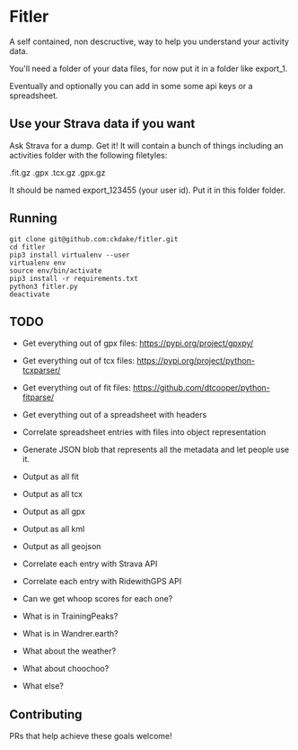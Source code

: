 # Fitler

A self contained, non descructive, way to help you understand your activity data.

You'll need a folder of your data files, for now put it in a folder like export_1.

Eventually and optionally you can add in some some api keys or a spreadsheet.

## Use your Strava data if you want

Ask Strava for a dump. Get it! It will contain a bunch of things including
an activities folder with the following filetyles:

.fit.gz
.gpx
.tcx.gz
.gpx.gz

It should be named export_123455 (your user id). Put it in this folder folder.

## Running

    git clone git@github.com:ckdake/fitler.git
    cd fitler
    pip3 install virtualenv --user
    virtualenv env
    source env/bin/activate
    pip3 install -r requirements.txt
    python3 fitler.py
    deactivate


## TODO

* Get everything out of gpx files: https://pypi.org/project/gpxpy/
* Get everything out of tcx files: https://pypi.org/project/python-tcxparser/
* Get everything out of fit files: https://github.com/dtcooper/python-fitparse/ 

* Get everything out of a spreadsheet with headers
* Correlate spreadsheet entries with files into object representation

* Generate JSON blob that represents all the metadata and let people use it.

* Output as all fit
* Output as all tcx
* Output as all gpx
* Output as all kml
* Output as all geojson

* Correlate each entry with Strava API
* Correlate each entry with RidewithGPS API

* Can we get whoop scores for each one?
* What is in TrainingPeaks?
* What is in Wandrer.earth?
* What about the weather?
* What about choochoo?
* What else?

## Contributing

PRs that help achieve these goals welcome!  